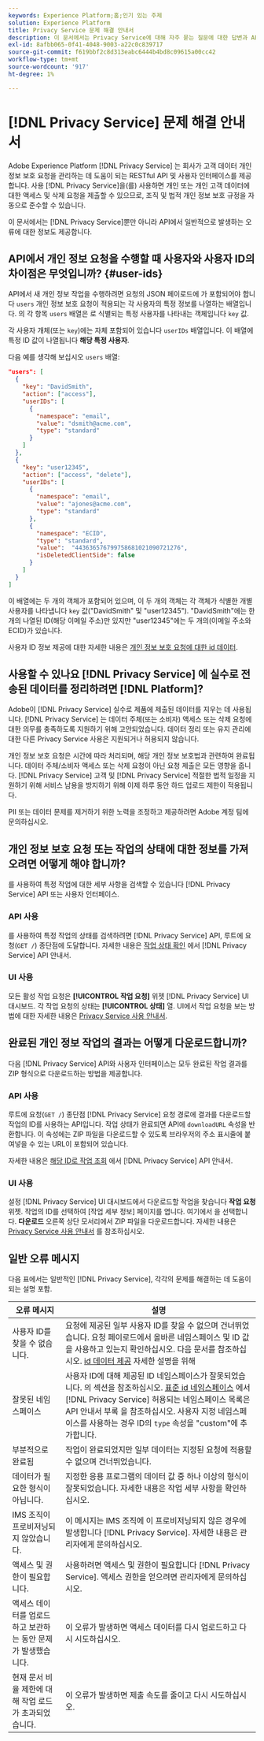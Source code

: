 ```yaml
---
keywords: Experience Platform;홈;인기 있는 주제
solution: Experience Platform
title: Privacy Service 문제 해결 안내서
description: 이 문서에서는 Privacy Service에 대해 자주 묻는 질문에 대한 답변과 API에서 일반적으로 발생하는 오류에 대한 정보를 제공합니다.
exl-id: 8afbb065-0f41-4048-9003-a22c0c839717
source-git-commit: f619bbf2c8d313eabc6444b4bd8c09615a00cc42
workflow-type: tm+mt
source-wordcount: '917'
ht-degree: 1%

---
```


# [!DNL Privacy Service] 문제 해결 안내서

Adobe Experience Platform [!DNL Privacy Service] 는 회사가 고객 데이터 개인 정보 보호 요청을 관리하는 데 도움이 되는 RESTful API 및 사용자 인터페이스를 제공합니다. 사용 [!DNL Privacy Service]을(를) 사용하면 개인 또는 개인 고객 데이터에 대한 액세스 및 삭제 요청을 제출할 수 있으므로, 조직 및 법적 개인 정보 보호 규정을 자동으로 준수할 수 있습니다.

이 문서에서는 [!DNL Privacy Service]뿐만 아니라 API에서 일반적으로 발생하는 오류에 대한 정보도 제공합니다.

## API에서 개인 정보 요청을 수행할 때 사용자와 사용자 ID의 차이점은 무엇입니까? {#user-ids}

API에서 새 개인 정보 작업을 수행하려면 요청의 JSON 페이로드에 가 포함되어야 합니다 `users` 개인 정보 보호 요청이 적용되는 각 사용자의 특정 정보를 나열하는 배열입니다. 의 각 항목 `users` 배열은 로 식별되는 특정 사용자를 나타내는 객체입니다 `key` 값.

각 사용자 개체(또는 `key`)에는 자체 포함되어 있습니다 `userIDs` 배열입니다. 이 배열에 특정 ID 값이 나열됩니다 **해당 특정 사용자**.

다음 예를 생각해 보십시오 `users` 배열:

```json
"users": [
  {
    "key": "DavidSmith",
    "action": ["access"],
    "userIDs": [
      {
        "namespace": "email",
        "value": "dsmith@acme.com",
        "type": "standard"
      }
    ]
  },
  {
    "key": "user12345",
    "action": ["access", "delete"],
    "userIDs": [
      {
        "namespace": "email",
        "value": "ajones@acme.com",
        "type": "standard"
      },
      {
        "namespace": "ECID",
        "type": "standard",
        "value":  "443636576799758681021090721276",
        "isDeletedClientSide": false
      }
    ]
  }
]
```

이 배열에는 두 개의 객체가 포함되어 있으며, 이 두 개의 객체는 각 객체가 식별한 개별 사용자를 나타냅니다 `key` 값(&quot;DavidSmith&quot; 및 &quot;user12345&quot;). &quot;DavidSmith&quot;에는 한 개의 나열된 ID(해당 이메일 주소)만 있지만 &quot;user12345&quot;에는 두 개의(이메일 주소와 ECID)가 있습니다.

사용자 ID 정보 제공에 대한 자세한 내용은 [개인 정보 보호 요청에 대한 id 데이터](identity-data.md).


## 사용할 수 있나요 [!DNL Privacy Service] 에 실수로 전송된 데이터를 정리하려면 [!DNL Platform]?

Adobe이 [!DNL Privacy Service] 실수로 제품에 제출된 데이터를 지우는 데 사용됩니다. [!DNL Privacy Service] 는 데이터 주체(또는 소비자) 액세스 또는 삭제 요청에 대한 의무를 충족하도록 지원하기 위해 고안되었습니다. 데이터 정리 또는 유지 관리에 대한 다른 Privacy Service 사용은 지원되거나 허용되지 않습니다.

개인 정보 보호 요청은 시간에 따라 처리되며, 해당 개인 정보 보호법과 관련하여 완료됩니다. 데이터 주체/소비자 액세스 또는 삭제 요청이 아닌 요청 제출은 모든 영향을 줍니다. [!DNL Privacy Service] 고객 및 [!DNL Privacy Service] 적절한 법적 일정을 지원하기 위해 서비스 남용을 방지하기 위해 이제 하루 동안 하드 업로드 제한이 적용됩니다.

PII 또는 데이터 문제를 제거하기 위한 노력을 조정하고 제공하려면 Adobe 계정 팀에 문의하십시오.

## 개인 정보 보호 요청 또는 작업의 상태에 대한 정보를 가져오려면 어떻게 해야 합니까?

를 사용하여 특정 작업에 대한 세부 사항을 검색할 수 있습니다 [!DNL Privacy Service] API 또는 사용자 인터페이스.

### API 사용

를 사용하여 특정 작업의 상태를 검색하려면 [!DNL Privacy Service] API, 루트에 요청(`GET /`) 종단점에 도달합니다. 자세한 내용은 [작업 상태 확인](api/privacy-jobs.md#check-the-status-of-a-job) 에서 [!DNL Privacy Service] API 안내서.

### UI 사용

모든 활성 작업 요청은 **[!UICONTROL 작업 요청]** 위젯 [!DNL Privacy Service] UI 대시보드. 각 작업 요청의 상태는 **[!UICONTROL 상태]** 열. UI에서 작업 요청을 보는 방법에 대한 자세한 내용은 [Privacy Service 사용 안내서](ui/user-guide.md).

## 완료된 개인 정보 작업의 결과는 어떻게 다운로드합니까?

다음 [!DNL Privacy Service] API와 사용자 인터페이스는 모두 완료된 작업 결과를 ZIP 형식으로 다운로드하는 방법을 제공합니다.

### API 사용

루트에 요청(`GET /`) 종단점 [!DNL Privacy Service] 요청 경로에 결과를 다운로드할 작업의 ID를 사용하는 API입니다. 작업 상태가 완료되면 API에 `downloadURL` 속성을 반환합니다. 이 속성에는 ZIP 파일을 다운로드할 수 있도록 브라우저의 주소 표시줄에 붙여넣을 수 있는 URL이 포함되어 있습니다.

자세한 내용은 [해당 ID로 작업 조회](api/privacy-jobs.md#check-the-status-of-a-job) 에서 [!DNL Privacy Service] API 안내서.

### UI 사용

설정 [!DNL Privacy Service] UI 대시보드에서 다운로드할 작업을 찾습니다 **작업 요청** 위젯. 작업의 ID를 선택하여 [작업 세부 정보] 페이지를 엽니다. 여기에서 을 선택합니다. **다운로드** 오른쪽 상단 모서리에서 ZIP 파일을 다운로드합니다. 자세한 내용은 [Privacy Service 사용 안내서](ui/user-guide.md) 를 참조하십시오.

## 일반 오류 메시지

다음 표에서는 일반적인 [!DNL Privacy Service], 각각의 문제를 해결하는 데 도움이 되는 설명 포함.

| 오류 메시지 | 설명 |
| --- | --- |
| 사용자 ID를 찾을 수 없습니다. | 요청에 제공된 일부 사용자 ID를 찾을 수 없으며 건너뛰었습니다. 요청 페이로드에서 올바른 네임스페이스 및 ID 값을 사용하고 있는지 확인하십시오. 다음 문서를 참조하십시오. [id 데이터 제공](./identity-data.md) 자세한 설명을 위해 |
| 잘못된 네임스페이스 | 사용자 ID에 대해 제공된 ID 네임스페이스가 잘못되었습니다. 의 섹션을 참조하십시오. [표준 id 네임스페이스](./api/appendix.md#standard-namespaces) 에서 [!DNL Privacy Service] 허용되는 네임스페이스 목록은 API 안내서 부록 을 참조하십시오. 사용자 지정 네임스페이스를 사용하는 경우 ID의 `type` 속성을 &quot;custom&quot;에 추가합니다. |
| 부분적으로 완료됨 | 작업이 완료되었지만 일부 데이터는 지정된 요청에 적용할 수 없으며 건너뛰었습니다. |
| 데이터가 필요한 형식이 아닙니다. | 지정한 응용 프로그램의 데이터 값 중 하나 이상의 형식이 잘못되었습니다. 자세한 내용은 작업 세부 사항을 확인하십시오. |
| IMS 조직이 프로비저닝되지 않았습니다. | 이 메시지는 IMS 조직에 이 프로비저닝되지 않은 경우에 발생합니다 [!DNL Privacy Service]. 자세한 내용은 관리자에게 문의하십시오. |
| 액세스 및 권한이 필요합니다. | 사용하려면 액세스 및 권한이 필요합니다 [!DNL Privacy Service]. 액세스 권한을 얻으려면 관리자에게 문의하십시오. |
| 액세스 데이터를 업로드하고 보관하는 동안 문제가 발생했습니다. | 이 오류가 발생하면 액세스 데이터를 다시 업로드하고 다시 시도하십시오. |
| 현재 문서 비율 제한에 대해 작업 로드가 초과되었습니다. | 이 오류가 발생하면 제출 속도를 줄이고 다시 시도하십시오. |
